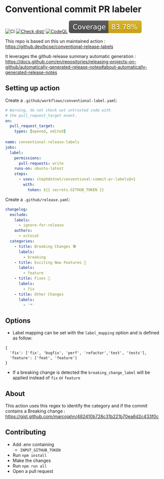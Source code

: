 # Conventional commit PR labeler

![CI](https://github.com/stephdotnet/conventional-commit-pr-labels/actions/workflows/ci.yml/badge.svg)
[![Check dist/](https://github.com/stephdotnet/conventional-commit-pr-labels/actions/workflows/check-dist.yml/badge.svg)](https://github.com/stephdotnet/conventional-commit-pr-labels/actions/workflows/check-dist.yml)
[![CodeQL](https://github.com/stephdotnet/conventional-commit-pr-labels/actions/workflows/codeql-analysis.yml/badge.svg)](https://github.com/stephdotnet/conventional-commit-pr-labels/actions/workflows/codeql-analysis.yml)
[![Coverage](./badges/coverage.svg)](./badges/coverage.svg)

This repo is based on this un maintained action : https://github.dev/bcoe/conventional-release-labels

It leverages the github release summary automatic generation :
https://docs.github.com/en/repositories/releasing-projects-on-github/automatically-generated-release-notes#about-automatically-generated-release-notes

## Setting up action

Create a `.github/workflows/conventional-label.yaml`:

```yaml
# Warning, do not check out untrusted code with
# the pull_request_target event.
on:
  pull_request_target:
    types: [opened, edited]

name: conventional-release-labels
jobs:
  label:
    permissions:
      pull-requests: write
    runs-on: ubuntu-latest
    steps:
      - uses: stephdotnet/conventional-commit-pr-labels@v1
        with:
          token: ${{ secrets.GITHUB_TOKEN }}
```

Create a `.github/release.yaml`:

```yaml
changelog:
  exclude:
    labels:
      - ignore-for-release
    authors:
      - octocat
  categories:
    - title: Breaking Changes 🛠
      labels:
        - breaking
    - title: Exciting New Features 🎉
      labels:
        - feature
    - title: Fixes 🔧
      labels:
        - fix
    - title: Other Changes
      labels:
        - '*'
```

## Options

- Label mapping can be set with the `label_mapping` option and is defined as follow:

```
{
  'fix': ['fix', 'bugfix', 'perf', 'refactor','test', 'tests'],
  'feature': ['feat', 'feature']
}
```

- If a breaking change is detected the `breaking_change_label` will be applied instead of `fix` or `feature`

## About

This action uses this regex to identify the category and if the commit contains a Breaking change :
https://gist.github.com/marcojahn/482410b728c31b221b70ea6d2c433f0c

## Contributing

- Add .env containing
  - `INPUT_GITHUB_TOKEN`
- Run `npm install`
- Make the changes
- Run `npm run all`
- Open a pull request

